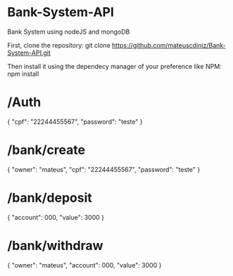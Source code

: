 # Bank-System-API
Bank System using nodeJS and mongoDB

First, clone the repository: git clone https://github.com/mateuscdiniz/Bank-System-API.git

Then install it using the dependecy manager of your preference like NPM: npm install

# /Auth

{
    "cpf": "22244455567",
    "password": "teste"
}

# /bank/create

{
    "owner": "mateus",
    "cpf": "22244455567",
    "password": "teste"
}

# /bank/deposit

{
    "account": 000,
    "value": 3000
}

# /bank/withdraw

{
    "owner": "mateus",
    "account": 000,
    "value": 3000
}


